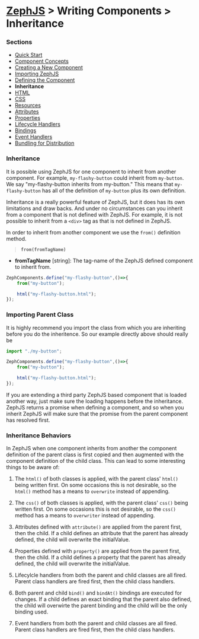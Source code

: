 # [ZephJS](../README.md) > Writing Components > Inheritance

### Sections

- [Quick Start](./ComponentQuickStart.md)
- [Component Concepts](./ComponentConcepts.md)
- [Creating a New Component](./docs/ComponentCreation.md)
- [Importing ZephJS](./ComponentImporting.md)
- [Defining the Component](./ComponentDefinition.md)
- **Inheritance**
- [HTML](./ComponentMarkup.md)
- [CSS](./ComponentStyling.md)
- [Resources](./ComponentAssets.md)
- [Attributes](./ComponentAttributes.md)
- [Properties](./ComponentProperties.md)
- [Lifecycle Handlers](./ComponentLifecycleHandlers.md)
- [Bindings](./ComponentBindings.md)
- [Event Handlers](./ComponentEvents.md)
- [Bundling for Distribution](./docs/ComponentBundling.md)

### Inheritance

It is possible using ZephJS for one component to inherit from another component.  For example, `my-flashy-button` could inherit from `my-button`. We say "my-flashy-button inherits from my-button." This means that `my-flashy-button` has all of the definition of `my-button` plus its own definition.

Inheritance is a really powerful feature of ZephJS, but it does has its own limitations and draw backs.  And under no circumstances can you inherit from a component that is not defined with ZephJS. For example, it is not possible to inherit from a `<div>` tag as that is not defined in ZephJS.

In order to inherit from another component we use the `from()` definition method.

> **`from(fromTagName)`**
- **fromTagName** [string]: The tag-name of the ZephJS defined component to inherit from.

```javascript
ZephComponents.define("my-flashy-button",()=>{
	from("my-button");

	html("my-flashy-button.html");
});
```

### Importing Parent Class

It is highly recommend you import the class from which you are inheriting before you do the inheritence. So our example directly above should really be

```javascript
import "./my-button";

ZephComponents.define("my-flashy-button",()=>{
	from("my-button");

	html("my-flashy-button.html");
});
```

If you are extending a third party ZephJS based component that is loaded another way, just make sure the loading happens before the inheritance.  ZephJS returns a promise when defining a component, and so when you inherit ZephJS will make sure that the promise from the parent component has resolved first.

### Inheritance Behaviors

In ZephJS when one component inherits from another the component definition of the parent class is first copied and then augmented with the component definition of the child class.  This can lead to some interesting things to be aware of:

 1. The `html()` of both classes is applied, with the parent class' `html()` being written first.  On some occasions this is not desirable, so the `html()` method has a means to `overwrite` instead of appending.

 1. The `css()` of both classes is applied, with the parent class' `css()` being written first. On some occasions this is not desirable, so the `css()` method has a means to `overwriter` instead of appending.

 1. Attributes defined with `attribute()` are applied from the parent first, then the child. If a child defines an attribute that the parent has already defined, the child will overwrite the initialValue.

 1. Properties defined with `property()` are applied from the parent first, then the child. If a child defines a property that the parent has already defined, the child will overwrite the initialValue.

 1. Lifecylcle handlers from both the parent and child classes are all fired. Parent class handlers are fired first, then the child class handlers.

 1. Both parent and child `bind()` and `bindAt()` bindings are executed for changes. If a child defines an exact binding that the parent also defined, the child will overwirte the parent binding and the child will be the only binding used.

 1. Event handlers from both the parent and child classes are all fired. Parent class handlers are fired first, then the child class handlers.
